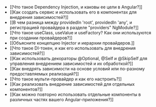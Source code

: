 - [[Что такое Dependency Injection, и каковы ее цели в Angular?]]
- [[Как создать сервис и использовать его в компонентах для внедрения зависимостей?]]
- [[В чем разница между providedIn 'root', providedIn 'any', и регистрацией провайдера в разделе "providers" NgModule?]]
- [[Что такое useClass, useValue и useFactory? Как они используются при создании провайдеров?]]
- [[Объясните концепцию Injector и иерархии провайдеров.]]
- [[Что такое DI-токен, и как его использовать для внедрения зависимостей?]]
- [[Как использовать декораторы @Optional, @Self и @SkipSelf для управления внедрением зависимостей и их обработкой?]]
- [[Как внедрять зависимости на основе условий или по-разному предоставляемых реализаций?]]
- [[Что такое мульти-провайдер и как его настроить?]]
- [[Как реализовать внедрение зависимостей для отдельных компонентов?]]
- [[Как можно повторно использовать отдельные компоненты в различных частях вашего Angular-приложения?]]